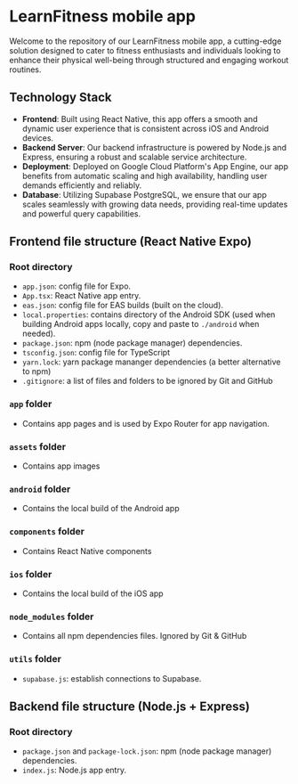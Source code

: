 # LearnFitness mobile app

Welcome to the repository of our LearnFitness mobile app, a cutting-edge solution designed to cater to fitness enthusiasts and individuals looking to enhance their physical well-being through structured and engaging workout routines.

## Technology Stack

- **Frontend**: Built using React Native, this app offers a smooth and dynamic user experience that is consistent across iOS and Android devices.
- **Backend Server**: Our backend infrastructure is powered by Node.js and Express, ensuring a robust and scalable service architecture.
- **Deployment**: Deployed on Google Cloud Platform's App Engine, our app benefits from automatic scaling and high availability, handling user demands efficiently and reliably.
- **Database**: Utilizing Supabase PostgreSQL, we ensure that our app scales seamlessly with growing data needs, providing real-time updates and powerful query capabilities.

## Frontend file structure (React Native Expo)

### Root directory

- ```app.json```: config file for Expo.
- ```App.tsx```: React Native app entry.
- ```eas.json```: config file for EAS builds (built on the cloud).
- ```local.properties```: contains directory of the Android SDK (used when building Android apps locally, copy and paste to ```./android``` when needed).
- ```package.json```: npm (node package manager) dependencies.
- ```tsconfig.json```: config file for TypeScript
- ```yarn.lock```: yarn package mananger dependencies (a better alternative to npm)
- ```.gitignore```: a list of files and folders to be ignored by Git and GitHub

### ```app``` folder

- Contains app pages and is used by Expo Router for app navigation.

### ```assets``` folder

- Contains app images

### ```android``` folder

- Contains the local build of the Android app

### ```components``` folder

- Contains React Native components

### ```ios``` folder

- Contains the local build of the iOS app

### ```node_modules``` folder

- Contains all npm dependencies files. Ignored by Git & GitHub

### ```utils``` folder

- ```supabase.js```: establish connections to Supabase.

## Backend file structure (Node.js + Express)

### Root directory

- ```package.json``` and ```package-lock.json```: npm (node package manager) dependencies.
- ```index.js```: Node.js app entry.
